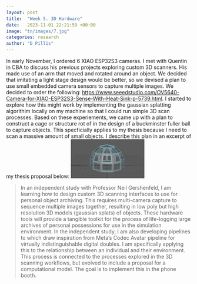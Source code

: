 ```yaml
---
layout: post
title:  "Week 5. 3D Hardware"
date:   2023-11-01 22:21:59 +00:00
image: "tn/images/7.jpg"
categories: research
author: "D Pillis"
---
```


In early November, I ordered 6 XIAO ESP32S3 cameras. I met with Quentin in CBA to discuss his previous projects exploring custom 3D scanners. His made use of an arm that moved and rotated around an object. We decided that imitating a light stage design would be better, so we devised a plan to use small embedded camera sensors to capture multiple images. We decided to order the following: https://www.seeedstudio.com/OV5640-Camera-for-XIAO-ESP32S3-Sense-With-Heat-Sink-p-5739.html. I started to explore how this might work by implementing the gaussian splatting algorithim locally on my machine so that I could run simple 3D scan processes. Based on these experiements, we came up with a plan to construct a cage or structure rot of in the design of a buckminster fuller ball to capture objects. This specficially applies to my thesis because I need to scan a massive amount of small objects. I describe this plan in an excerpt of my thesis proposal below:
<img src="tn/images/cage-test.png" alt="drawing" width="200"/>
<blockquote>
  <p>
In an independent study with Professor Neil Gershenfeld, I am learning how to design custom 3D scanning interfaces to use for personal object archiving. This requires multi-camera capture to sequence multiple images together, resulting in low poly but high resolution 3D models (gaussian splats) of objects. These hardware tools will provide a tangible toolkit for the process of life-logging large archives of personal possessions for use in the simulation environment. In the independent study, I am also developing pipelines to which draw inspiration from Meta’s Codec Avatar pipeline for virtually indistinguishable digital doubles. I am specifically applying this to the relationship between an individual and their environment. This process is connected to the processes explored in the 3D scanning workflows, but evolved to include a proposal for a computational model. The goal is to implement this in the phone booth.
  </p>
</blockquote>
